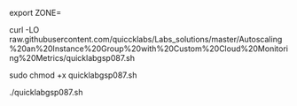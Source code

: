 export ZONE=

curl -LO raw.githubusercontent.com/quiccklabs/Labs_solutions/master/Autoscaling%20an%20Instance%20Group%20with%20Custom%20Cloud%20Monitoring%20Metrics/quicklabgsp087.sh


sudo chmod +x quicklabgsp087.sh

./quicklabgsp087.sh
